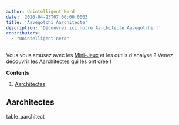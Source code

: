 ```yaml
---
author: Unintelligent Nerd
date: '2020-04-23T07:00:00.000Z'
title: 'Aavegotchi Aarchitecte'
description: 'Découvrez ici notre Aarchitecte Aavegotchi !'
contributors:
  - "unintelligent-nerd"
---
```


Vous vous amusez avec les [Mini-Jeux](/minigames) et les outils d'analyse ? Venez découvrir les Aarchitectes qui les ont créé !

<div class="contentsBox">

**Contents**

<ol>
<li><a href=#aarchitects>Aarchitectes</a></li>
</ol>

</div>

## Aarchitectes

table_aarchitect